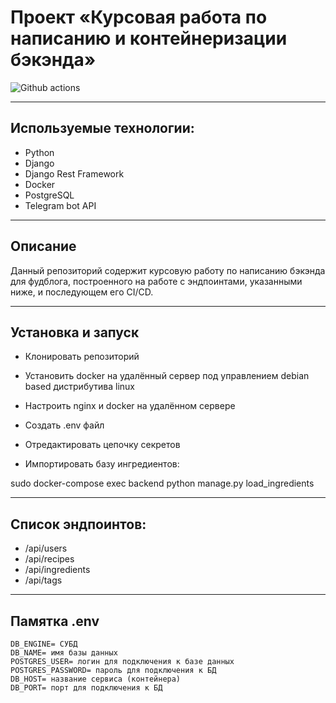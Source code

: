 # Проект «Курсовая работа по написанию и контейнеризации бэкэнда» 
![Github actions](https://github.com/snigiden/foodgram-project-react/actions/workflows/workflow.yml/badge.svg)
___
## Используемые технологии:
- Python
- Django
- Django Rest Framework
- Docker
- PostgreSQL
- Telegram bot API
___
## Описание

Данный репозиторий содержит курсовую работу по написанию бэкэнда для фудблога, построенного на работе с эндпоинтами, указанными ниже, и последующем его CI/CD.
___
## Установка и запуск
* Клонировать репозиторий

* Установить docker на удалённый сервер под управлением debian based дистрибутива linux

* Настроить nginx и docker на удалённом сервере

* Создать .env файл

* Отредактировать цепочку секретов

* Импортировать базу ингредиентов:  

sudo docker-compose exec backend python manage.py load_ingredients
___
## Список эндпоинтов:

* /api/users
* /api/recipes
* /api/ingredients
* /api/tags

***
## Памятка .env
~~~
DB_ENGINE= СУБД
DB_NAME= имя базы данных
POSTGRES_USER= логин для подключения к базе данных
POSTGRES_PASSWORD= пароль для подключения к БД
DB_HOST= название сервиса (контейнера)
DB_PORT= порт для подключения к БД 
~~~
